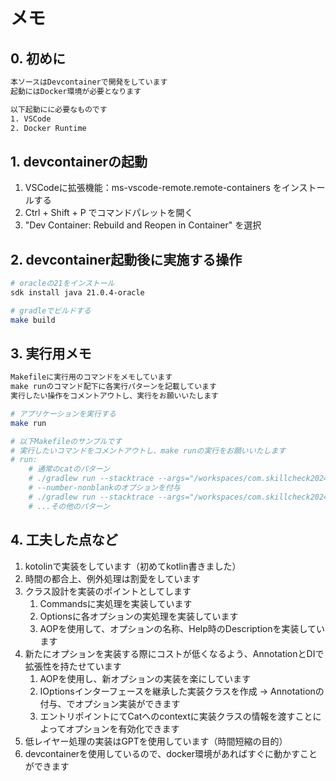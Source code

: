 # メモ

## 0. 初めに
~~~txt
本ソースはDevcontainerで開発をしています
起動にはDocker環境が必要となります

以下起動にに必要なものです
1. VSCode
2. Docker Runtime
~~~

## 1. devcontainerの起動
1. VSCodeに拡張機能：ms-vscode-remote.remote-containers をインストールする
2. Ctrl + Shift + P でコマンドパレットを開く
3. "Dev Container: Rebuild and Reopen in Container" を選択


## 2. devcontainer起動後に実施する操作
~~~sh
# oracleの21をインストール
sdk install java 21.0.4-oracle

# gradleでビルドする
make build
~~~

## 3. 実行用メモ
~~~txt
Makefileに実行用のコマンドをメモしています
make runのコマンド配下に各実行パターンを記載しています
実行したい操作をコメントアウトし、実行をお願いいたします
~~~

~~~sh
# アプリケーションを実行する
make run

# 以下Makefileのサンプルです
# 実行したいコマンドをコメントアウトし、make runの実行をお願いいたします
# run:
	# 通常のcatのパターン
	# ./gradlew run --stacktrace --args="/workspaces/com.skillcheck202408.www/.test/example.txt"
	# --number-nonblankのオプションを付与
	# ./gradlew run --stacktrace --args="/workspaces/com.skillcheck202408.www/.test/example.txt --number-nonblank"
    # ...その他のパターン
~~~

## 4. 工夫した点など

1. kotolinで実装をしています（初めてkotlin書きました）
2. 時間の都合上、例外処理は割愛をしています
3. クラス設計を実装のポイントとしてします
    1. Commandsに実処理を実装しています
	2. Optionsに各オプションの実処理を実装しています
	3. AOPを使用して、オプションの名称、Help時のDescriptionを実装しています
4. 新たにオプションを実装する際にコストが低くなるよう、AnnotationとDIで拡張性を持たせています
    1. AOPを使用し、新オプションの実装を楽にしています
	2. IOptionsインターフェースを継承した実装クラスを作成 → Annotationの付与、でオプション実装ができます
	3. エントリポイントにてCatへのcontextに実装クラスの情報を渡すことによってオプションを有効化できます
5. 低レイヤー処理の実装はGPTを使用しています（時間短縮の目的）
6. devcontainerを使用しているので、docker環境があればすぐに動かすことができます
